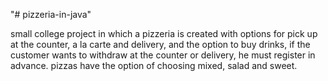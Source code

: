 "# pizzeria-in-java"

small college project in which a pizzeria is created with options for pick up at the counter, a la carte and delivery, and the option to buy drinks, if the customer wants to withdraw at the counter or delivery, he must register in advance. pizzas have the option of choosing mixed, salad and sweet.
